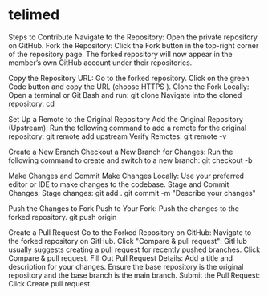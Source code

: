 # telimed

Steps to Contribute
Navigate to the Repository:
Open the private repository on GitHub.
Fork the Repository:
Click the Fork button in the top-right corner of the repository page.
The forked repository will now appear in the member’s own GitHub account under their repositories.

Copy the Repository URL:
Go to the forked repository.
Click on the green Code button and copy the URL (choose HTTPS ).
Clone the Fork Locally:
Open a terminal or Git Bash and run:
  git clone <your-fork-url>
Navigate into the cloned repository:
  cd <repository-name>

 Set Up a Remote to the Original Repository
Add the Original Repository (Upstream):
Run the following command to add a remote for the original repository:
git remote add upstream <original-repo-url>
Verify Remotes:
git remote -v

Create a New Branch
Checkout a New Branch for Changes:
Run the following command to create and switch to a new branch:
git checkout -b <branch-name>

 Make Changes and Commit
Make Changes Locally:
Use your preferred editor or IDE to make changes to the codebase.
Stage and Commit Changes:
Stage changes:
  git add .
  git commit -m "Describe your changes"

Push the Changes to Fork
Push to Your Fork:
Push the changes to the forked repository.
  git push origin <branch-name>

Create a Pull Request
Go to the Forked Repository on GitHub:
Navigate to the forked repository on GitHub.
Click "Compare & pull request":
GitHub usually suggests creating a pull request for recently pushed branches. Click Compare & pull request.
Fill Out Pull Request Details:
Add a title and description for your changes.
Ensure the base repository is the original repository and the base branch is the main branch.
Submit the Pull Request:
Click Create pull request.



